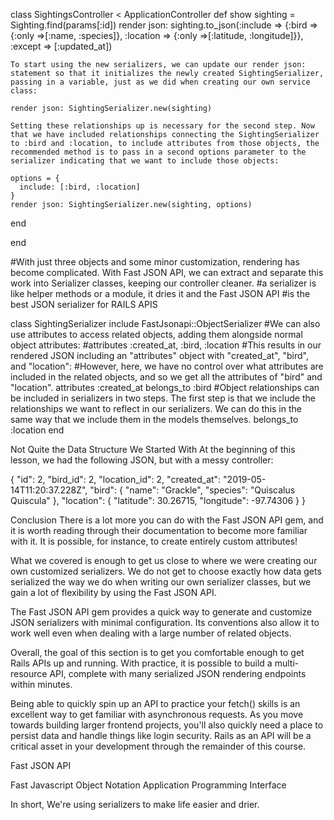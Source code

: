 class SightingsController < ApplicationController
  def show
    sighting = Sighting.find(params[:id])
    render json: sighting.to_json(:include => {:bird => {:only =>[:name, :species]}, :location => {:only =>[:latitude, :longitude]}}, :except => [:updated_at])
    
    To start using the new serializers, we can update our render json: statement so that it initializes the newly created SightingSerializer, passing in a variable, just as we did when creating our own service class:

    render json: SightingSerializer.new(sighting)

    Setting these relationships up is necessary for the second step. Now that we have included relationships connecting the SightingSerializer to :bird and :location, to include attributes from those objects, the recommended method is to pass in a second options parameter to the serializer indicating that we want to include those objects:
    
    options = {
      include: [:bird, :location]
    }
    render json: SightingSerializer.new(sighting, options) 
  end

end

#With just three objects and some minor customization, rendering has become complicated. With Fast JSON API, we can extract and separate this work into Serializer classes, keeping our controller cleaner.
#a serializer is like helper methods or a module, it dries it and the Fast JSON API
#is the best JSON serializer for RAILS APIS





class SightingSerializer
  include FastJsonapi::ObjectSerializer
  #We can also use attributes to access related objects, adding them alongside normal object attributes:
  #attributes :created_at, :bird, :location
  #This results in our rendered JSON including an "attributes" object with "created_at", "bird", and "location":
  #However, here, we have no control over what attributes are included in the related objects, and so we get all the attributes of "bird" and "location".
  attributes :created_at
  belongs_to :bird  #Object relationships can be included in serializers in two steps. The first step is that we include the relationships we want to reflect in our serializers. We can do this in the same way that we include them in the models themselves.
  belongs_to :location
end

Not Quite the Data Structure We Started With
At the beginning of this lesson, we had the following JSON, but with a messy controller:

{
  "id": 2,
  "bird_id": 2,
  "location_id": 2,
  "created_at": "2019-05-14T11:20:37.228Z",
  "bird": {
    "name": "Grackle",
    "species": "Quiscalus Quiscula"
  },
  "location": {
    "latitude": 30.26715,
    "longitude": -97.74306
  }
}

Conclusion
There is a lot more you can do with the Fast JSON API gem, and it is worth reading through their documentation to become more familiar with it. It is possible, for instance, to create entirely custom attributes!

What we covered is enough to get us close to where we were creating our own customized serializers. We do not get to choose exactly how data gets serialized the way we do when writing our own serializer classes, but we gain a lot of flexibility by using the Fast JSON API.

The Fast JSON API gem provides a quick way to generate and customize JSON serializers with minimal configuration. Its conventions also allow it to work well even when dealing with a large number of related objects.

Overall, the goal of this section is to get you comfortable enough to get Rails APIs up and running. With practice, it is possible to build a multi-resource API, complete with many serialized JSON rendering endpoints within minutes.

Being able to quickly spin up an API to practice your fetch() skills is an excellent way to get familiar with asynchronous requests. As you move towards building larger frontend projects, you'll also quickly need a place to persist data and handle things like login security. Rails as an API will be a critical asset in your development through the remainder of this course.

Fast JSON API

Fast Javascript Object Notation Application Programming Interface

In short, We're using serializers to make life easier and drier.